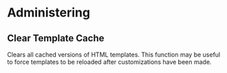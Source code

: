 # Administering
## Clear Template Cache

Clears all cached versions of HTML templates. This function may be useful to force templates to be reloaded after customizations have been made.
